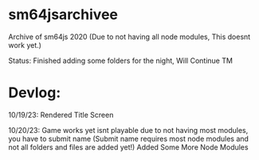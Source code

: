 # sm64jsarchivee
Archive of sm64js 2020 (Due to not having all node modules, This doesnt work yet.)

Status: Finished adding some folders for the night, Will Continue TM

# Devlog:



10/19/23: Rendered Title Screen



10/20/23: Game works yet isnt playable due to not having most modules, you have to submit name (Submit name requires most node modules and not all folders and files are added yet!) Added Some More Node Modules
